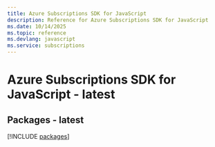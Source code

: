 ```yaml
---
title: Azure Subscriptions SDK for JavaScript
description: Reference for Azure Subscriptions SDK for JavaScript
ms.date: 10/14/2025
ms.topic: reference
ms.devlang: javascript
ms.service: subscriptions
---
```

# Azure Subscriptions SDK for JavaScript - latest
## Packages - latest
[!INCLUDE [packages](subscriptions-index.md)]